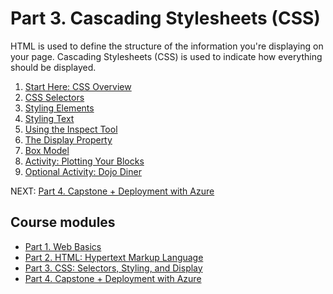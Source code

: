 # Part 3. Cascading Stylesheets (CSS)

HTML is used to define the structure of the information you're displaying on your page. Cascading Stylesheets (CSS) is used to indicate how everything should be displayed.

1. [Start Here: CSS Overview](./introduction_to_css.md)
2. [CSS Selectors](./css_selectors.md)
3. [Styling Elements](./styling_elements.md)
4. [Styling Text](./styling_text.md)
5. [Using the Inspect Tool](./inspect_element.md)
6. [The Display Property](./display_property.md)
7. [Box Model](./box_model.md)
8. [Activity: Plotting Your Blocks](./plotting_your_blox.md)
9. [Optional Activity: Dojo Diner](./dojo-diner.md)

NEXT: [Part 4. Capstone + Deployment with Azure](../4_Capstone_Deployment)

## Course modules

* [Part 1. Web Basics](../1_Web_Basics)
* [Part 2. HTML: Hypertext Markup Language](../2_HTML)
* [Part 3. CSS: Selectors, Styling, and Display](../3_CSS_CSS3)
* [Part 4. Capstone + Deployment with Azure](../4_Capstone_Deployment)
